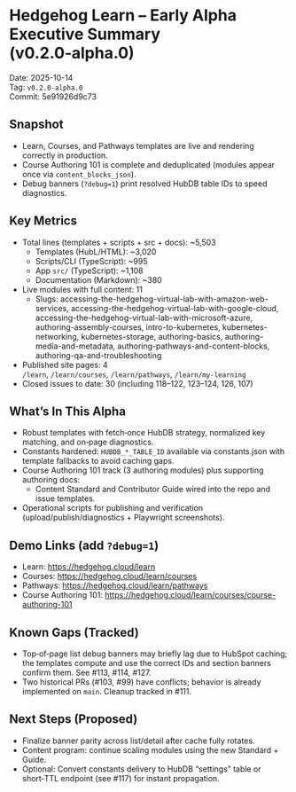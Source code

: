 # Hedgehog Learn – Early Alpha Executive Summary (v0.2.0‑alpha.0)

Date: 2025-10-14  
Tag: `v0.2.0-alpha.0`  
Commit: 5e91926d9c73

## Snapshot
- Learn, Courses, and Pathways templates are live and rendering correctly in production.
- Course Authoring 101 is complete and deduplicated (modules appear once via `content_blocks_json`).
- Debug banners (`?debug=1`) print resolved HubDB table IDs to speed diagnostics.

## Key Metrics
- Total lines (templates + scripts + src + docs): ~5,503
  - Templates (HubL/HTML): ~3,020
  - Scripts/CLI (TypeScript): ~995
  - App `src/` (TypeScript): ~1,108
  - Documentation (Markdown): ~380
- Live modules with full content: 11
  - Slugs: accessing-the-hedgehog-virtual-lab-with-amazon-web-services, accessing-the-hedgehog-virtual-lab-with-google-cloud, accessing-the-hedgehog-virtual-lab-with-microsoft-azure, authoring-assembly-courses, intro-to-kubernetes, kubernetes-networking, kubernetes-storage, authoring-basics, authoring-media-and-metadata, authoring-pathways-and-content-blocks, authoring-qa-and-troubleshooting
- Published site pages: 4  
  `/learn`, `/learn/courses`, `/learn/pathways`, `/learn/my-learning`
- Closed issues to date: 30 (including 118–122, 123–124, 126, 107)

## What’s In This Alpha
- Robust templates with fetch‑once HubDB strategy, normalized key matching, and on‑page diagnostics.
- Constants hardened: `HUBDB_*_TABLE_ID` available via constants.json with template fallbacks to avoid caching gaps.
- Course Authoring 101 track (3 authoring modules) plus supporting authoring docs:
  - Content Standard and Contributor Guide wired into the repo and issue templates.
- Operational scripts for publishing and verification (upload/publish/diagnostics + Playwright screenshots).

## Demo Links (add `?debug=1`)
- Learn: https://hedgehog.cloud/learn
- Courses: https://hedgehog.cloud/learn/courses
- Pathways: https://hedgehog.cloud/learn/pathways
- Course Authoring 101: https://hedgehog.cloud/learn/courses/course-authoring-101

## Known Gaps (Tracked)
- Top‑of‑page list debug banners may briefly lag due to HubSpot caching; the templates compute and use the correct IDs and section banners confirm them. See #113, #114, #127.
- Two historical PRs (#103, #99) have conflicts; behavior is already implemented on `main`. Cleanup tracked in #111.

## Next Steps (Proposed)
- Finalize banner parity across list/detail after cache fully rotates.
- Content program: continue scaling modules using the new Standard + Guide.
- Optional: Convert constants delivery to HubDB “settings” table or short‑TTL endpoint (see #117) for instant propagation.

